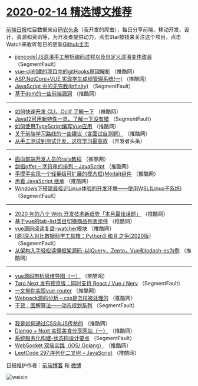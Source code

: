 # [2020-02-14 精选博文推荐](http://hao.caibaojian.com/date/2020/02/14)

[前端日报](http://caibaojian.com/c/news)栏目数据来自[码农头条](http://hao.caibaojian.com/)（我开发的爬虫），每日分享前端、移动开发、设计、资源和资讯等，为开发者提供动力，点击Star按钮来关注这个项目，点击Watch来收听每日的更新[Github主页](https://github.com/kujian/frontendDaily)
* [jjencode|JS混淆手工解析编码过程以及自定义混淆变体改装](http://hao.caibaojian.com/137430.html) （SegmentFault）
* [vue-cli创建的项目中的gitHooks原理解析](http://hao.caibaojian.com/137441.html) （推酷网）
* [ASP.NetCore+VUE 实现学生成绩管理系统(一)](http://hao.caibaojian.com/137452.html) （推酷网）
* [JavaScript 中的无穷数(Infinity)](http://hao.caibaojian.com/137431.html) （SegmentFault）
* [基于dom的一些前端漏洞](http://hao.caibaojian.com/137442.html) （推酷网）

***
* [如何快速开发 CLI，Oclif 了解一下](http://hao.caibaojian.com/137453.html) （推酷网）
* [Java12可用新特性一览，了解一下没有错](http://hao.caibaojian.com/137432.html) （SegmentFault）
* [如何使用TypeScript编写Vue应用](http://hao.caibaojian.com/137443.html) （推酷网）
* [关于前端学习路线的一些建议（含面试自测题）](http://hao.caibaojian.com/137454.html) （推酷网）
* [从手工测试到测试开发，这样学习最高效](http://hao.caibaojian.com/137433.html) （开发者头条）

***
* [面向前端开发人员的rails教程](http://hao.caibaojian.com/137444.html) （推酷网）
* [剑指offer &#8211; 字符串的排列 &#8211; JavaScript](http://hao.caibaojian.com/137455.html) （推酷网）
* [手摸手实现一个轻量级可扩展的模态框(Modal)组件](http://hao.caibaojian.com/137434.html) （推酷网）
* [再看 JavaScript 继承](http://hao.caibaojian.com/137445.html) （推酷网）
* [Windows下搭建最接近Linux体验的开发环境——使用WSL(Linux子系统)](http://hao.caibaojian.com/137424.html) （SegmentFault）

***
* [2020 年的八个 Web 开发技术新趋势「本月最佳话题」](http://hao.caibaojian.com/137456.html) （推酷网）
* [基于vue的tab-list类目切换商品列表组件](http://hao.caibaojian.com/137435.html) （推酷网）
* [vue源码阅读复盘-watcher模块](http://hao.caibaojian.com/137446.html) （推酷网）
* [[原]深入对比数据科学工具箱：Python3 和 R 之争[2020版]](http://hao.caibaojian.com/137425.html) （SegmentFault）
* [从架构入手轻松读懂框架源码-以jQuery，Zepto，Vue和lodash-es为例](http://hao.caibaojian.com/137436.html) （推酷网）

***
* [vue源码剖析思维导图（一）](http://hao.caibaojian.com/137447.html) （推酷网）
* [Taro Next 发布预览版：同时支持 React / Vue / Nerv](http://hao.caibaojian.com/137426.html) （SegmentFault）
* [一文带你实现vue-router](http://hao.caibaojian.com/137437.html) （推酷网）
* [Webpack源码分析 &#8211; css是怎样被处理的](http://hao.caibaojian.com/137448.html) （推酷网）
* [干货：图解算法——动态规划系列](http://hao.caibaojian.com/137427.html) （SegmentFault）

***
* [我是如何通过CSS向JS传参的](http://hao.caibaojian.com/137438.html) （推酷网）
* [Django + Nuxt 实现美食分享网站（一）](http://hao.caibaojian.com/137449.html) （推酷网）
* [系统服务化构建-状态码设计要点](http://hao.caibaojian.com/137428.html) （SegmentFault）
* [WebSocket 双端实践（iOS/ Golang）](http://hao.caibaojian.com/137439.html) （推酷网）
* [LeetCode 297.序列化二叉树 &#8211; JavaScript](http://hao.caibaojian.com/137450.html) （推酷网）

日报维护作者：[前端博客](http://caibaojian.com/) 和 [微博](http://caibaojian.com/go/weibo)

![weixin](https://user-images.githubusercontent.com/3055447/38468989-651132ac-3b80-11e8-8e6b-15122322a9d7.png)